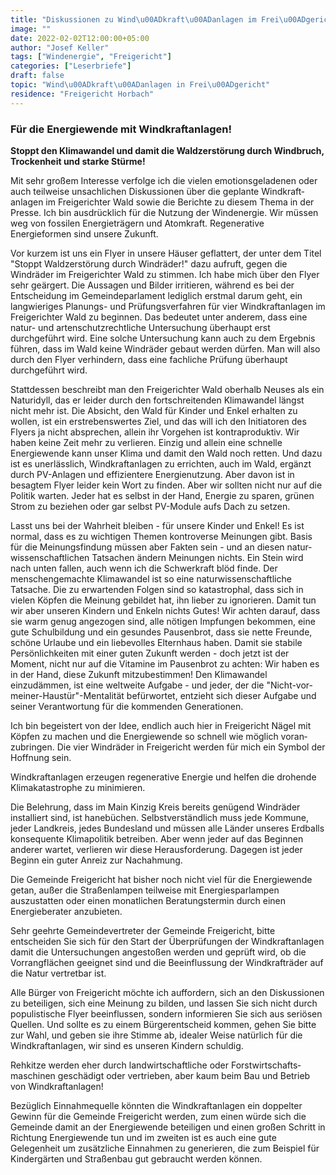 ```yaml
---
title: "Diskussionen zu Wind\u00ADkraft\u00ADanlagen im Frei\u00ADgerichter Wald"
image: ""
date: 2022-02-02T12:00:00+05:00
author: "Josef Keller"
tags: ["Windenergie", "Freigericht"]
categories: ["Leserbriefe"]
draft: false
topic: "Wind\u00ADkraft\u00ADanlagen in Frei\u00ADgericht"
residence: "Freigericht Horbach"
---
```


### Für die Energiewende mit Wind&shy;kraft&shy;anlagen!

**Stoppt den Klimawandel und damit die Waldzerstörung durch Windbruch, Trocken&shy;heit und starke Stürme!**

Mit sehr großem Interesse verfolge ich die vielen emotions&shy;geladenen oder auch teilweise un&shy;sach&shy;lichen Diskussionen über die geplante Wind&shy;kraft&shy;anlagen im Freigerichter Wald sowie die Be&shy;richte zu diesem Thema in der Presse. Ich bin ausdrücklich für die Nutzung der Windenergie. Wir müssen weg von fossilen Energie&shy;trägern und Atom&shy;kraft. Re&shy;generative Energieformen sind unsere Zukunft.

Vor kurzem ist uns ein Flyer in unsere Häuser geflattert, der unter dem Titel "Stoppt Wald&shy;zerstörung durch Windräder!" dazu aufruft, gegen die Windräder im Freigerichter Wald zu stimmen. Ich habe mich über den Flyer sehr geärgert. Die Aussagen und Bilder irritieren, während es bei der Entscheidung im Gemeinde&shy;parlament lediglich erstmal darum geht, ein langwieriges Planungs- und Prüfungs&shy;verfahren für vier Wind&shy;kraft&shy;anlagen im Freigerichter Wald zu beginnen. Das bedeutet unter anderem, dass eine natur- und arten&shy;schutz&shy;rechtliche Unter&shy;suchung überhaupt erst durchgeführt wird. Eine solche Untersuchung kann auch zu dem Ergebnis führen, dass im Wald keine Windräder gebaut werden dürfen. Man will also durch den Flyer verhindern, dass eine fachliche Prüfung über&shy;haupt durchgeführt wird.

Stattdessen beschreibt man den Frei&shy;gerichter Wald oberhalb Neuses als ein Naturidyll, das er leider durch den fortschreitenden Klimawandel längst nicht mehr ist. Die Absicht, den Wald für Kinder und Enkel erhalten zu wollen, ist ein erstrebenswertes Ziel, und das will ich den Initiatoren des Flyers ja nicht absprechen, allein ihr Vorgehen ist kontraproduktiv. Wir haben keine Zeit mehr zu verlieren. Einzig und allein eine schnelle Energiewende kann unser Klima und damit den Wald noch retten. Und dazu ist es unerlässlich, Wind&shy;kraft&shy;anlagen zu errichten, auch im Wald, ergänzt durch PV-Anlagen und effizientere Energienutzung. Aber davon ist in besagtem Flyer leider kein Wort zu finden. Aber wir sollten nicht nur auf die Politik warten. Jeder hat es selbst in der Hand, Energie zu sparen, grünen Strom zu beziehen oder gar selbst PV-Module aufs Dach zu setzen.

Lasst uns bei der Wahrheit bleiben - für unsere Kinder und Enkel! Es ist normal, dass es zu wichtigen Themen kontroverse Meinungen gibt. Basis für die Meinungs&shy;findung müssen aber Fakten sein - und an diesen natur&shy;wissen&shy;schaftlichen Tatsachen ändern Meinungen nichts. Ein Stein wird nach unten fallen, auch wenn ich die Schwerkraft blöd finde. Der menschen&shy;gemachte Klimawandel ist so eine natur&shy;wissen&shy;schaft&shy;liche Tatsache. Die zu er&shy;wartenden Folgen sind so katastrophal, dass sich in vielen Köpfen die Meinung gebildet hat, ihn lieber zu ignorieren. Damit tun wir aber unseren Kindern und Enkeln nichts Gutes! Wir achten darauf, dass sie warm genug angezogen sind, alle nötigen Impfungen bekommen, eine gute Schul&shy;bildung und ein gesundes Pausen&shy;brot, dass sie nette Freunde, schöne Urlaube und ein liebevolles Elternhaus haben. Damit sie stabile Persönlichkeiten mit einer guten Zukunft werden - doch jetzt ist der Moment, nicht nur auf die Vitamine im Pausen&shy;brot zu achten: Wir haben es in der Hand, diese Zukunft mit&shy;zu&shy;bestimmen! Den Klimawandel einzudämmen, ist eine weltweite Aufgabe - und jeder, der die "Nicht-vor-meiner-Haustür"-Men&shy;ta&shy;li&shy;tät befürwortet, entzieht sich dieser Aufgabe und seiner Ver&shy;ant&shy;wortung für die kommenden Generationen.

Ich bin begeistert von der Idee, endlich auch hier in Freigericht Nägel mit Köpfen zu machen und die Energiewende so schnell wie möglich voran&shy;zubringen. Die vier Windräder in Freigericht werden für mich ein Symbol der Hoffnung sein.

Wind&shy;kraft&shy;anlagen erzeugen regenerative Energie und helfen die drohende Klima&shy;katastrophe zu minimieren.

Die Belehrung, dass im Main Kinzig Kreis bereits genügend Windräder installiert sind, ist hane&shy;büchen. Selbstverständlich muss jede Kommune, jeder Landkreis, jedes Bundesland und müssen alle Länder unseres Erdballs konsequente Klimapolitik betreiben. Aber wenn jeder auf das Be&shy;ginnen anderer wartet, verlieren wir diese Herausforderung. Dagegen ist jeder Beginn ein guter Anreiz zur Nachahmung.

Die Gemeinde Freigericht hat bisher noch nicht viel für die Energiewende getan, außer die Straßenlampen teilweise mit Energie&shy;sparlampen auszustatten oder einen monatlichen Be&shy;ratungs&shy;termin durch einen Energieberater anzubieten.

Sehr geehrte Gemeindevertreter der Ge&shy;meinde Freigericht, bitte entscheiden Sie sich für den Start der Überprüfungen der Wind&shy;kraft&shy;anlagen damit die Unter&shy;suchungen angestoßen werden und geprüft wird, ob die Vorrangflächen geeignet sind und die Beeinflussung der Wind&shy;kraft&shy;räder auf die Natur vertretbar ist.

Alle Bürger von Freigericht möchte ich auffordern, sich an den Diskussionen zu beteiligen, sich eine Meinung zu bilden, und lassen Sie sich nicht durch populistische Flyer beeinflussen, sondern informieren Sie sich aus seriösen Quellen. Und sollte es zu einem Bürgerentscheid kommen, gehen Sie bitte zur Wahl, und geben sie ihre Stimme ab, idealer Weise natürlich für die Wind&shy;kraft&shy;anlagen, wir sind es unseren Kindern schuldig.

Rehkitze werden eher durch land&shy;wirt&shy;schaftliche oder Forst&shy;wirtschafts&shy;maschinen geschädigt oder vertrieben, aber kaum beim Bau und Betrieb von Wind&shy;kraft&shy;anlagen!

Bezüglich Einnahmequelle könnten die Wind&shy;kraft&shy;anlagen ein doppelter Gewinn für die Gemeinde Freigericht werden, zum einen würde sich die Gemeinde damit an der Energiewende beteiligen und einen großen Schritt in Richtung Energiewende tun und im zweiten ist es auch eine gute Gelegenheit um zusätzliche Einnahmen zu generieren, die zum Beispiel für Kindergärten und Straßenbau gut gebraucht werden können.
